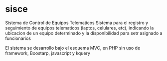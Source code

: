 # sisce
Sistema de Control de Equipos Telematicos 
Sistema para el registro y seguimiento de equipos telematicos (laptos, celulares, etc), indicando la ubicacion de un equipo determinado y la disponibilidad para setr asignado a funcionarios

El sistema se desarrollo bajo el esquema MVC, en PHP sin uso de framework, Boostarp, javascript y kquery 
